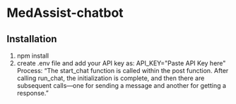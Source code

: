 # MedAssist-chatbot
## Installation
1. npm install
2. create .env file and add your API key as:
     API_KEY="Paste API Key here"
 Process:
“The start_chat function is called within the post function. After calling run_chat, the initialization is complete, and then there are subsequent calls—one for sending a message and another for getting a response.”
